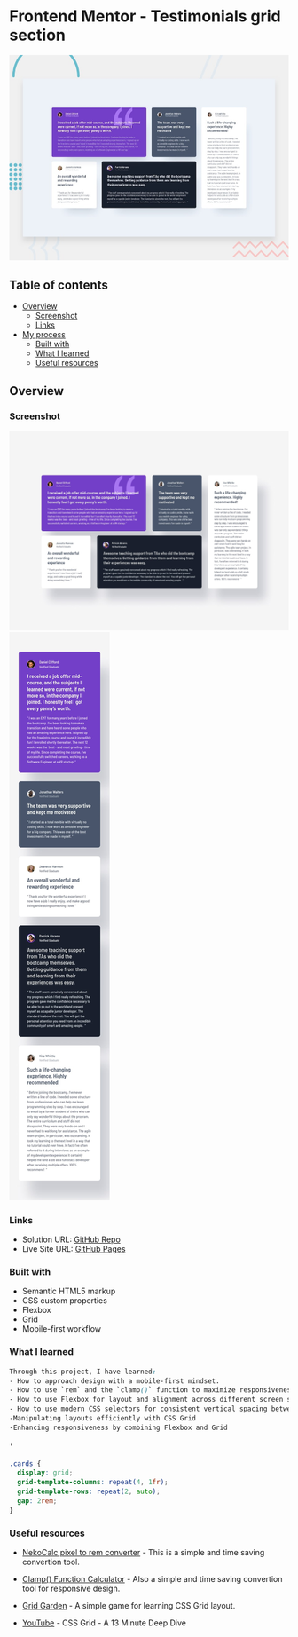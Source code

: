 # Frontend Mentor - Testimonials grid section

![Design preview for the Testimonials grid section coding challenge](./preview.jpg)

## Table of contents

- [Overview](#overview)
  - [Screenshot](#screenshot)
  - [Links](#links)
- [My process](#my-process)
  - [Built with](#built-with)
  - [What I learned](#what-i-learned)
  - [Useful resources](#useful-resources)

## Overview

### Screenshot

![](design/desktop-design.jpg)
![](design/mobile-design.jpg)

### Links

- Solution URL: [GitHub Repo](https://github.com/Dhia-zorai/Testimonials-grid-section)
- Live Site URL: [GitHub Pages](https://github.com/Dhia-zorai/Testimonials-grid-section)

### Built with

- Semantic HTML5 markup
- CSS custom properties
- Flexbox
- Grid
- Mobile-first workflow

### What I learned

```css
Through this project, I have learned:
- How to approach design with a mobile-first mindset.
- How to use `rem` and the `clamp()` function to maximize responsiveness.
- How to use Flexbox for layout and alignment across different screen sizes.
- How to use modern CSS selectors for consistent vertical spacing between elements.
-Manipulating layouts efficiently with CSS Grid
-Enhancing responsiveness by combining Flexbox and Grid

'
```

```css example
.cards {
  display: grid;
  grid-template-columns: repeat(4, 1fr);
  grid-template-rows: repeat(2, auto);
  gap: 2rem;
}
```

### Useful resources

- [NekoCalc pixel to rem converter](https://nekocalc.com/px-to-rem-converter) - This is a simple and time saving convertion tool.
- [Clamp() Function Calculator](https://nekocalc.com/px-to-rem-converter) - Also a simple and time saving convertion tool for responsive design.
- [Grid Garden](https://cssgridgarden.com/) - A simple game for learning CSS Grid layout.

- [YouTube](https://www.youtube.com/watch?v=EiNiSFIPIQE) - CSS Grid - A 13 Minute Deep Dive
